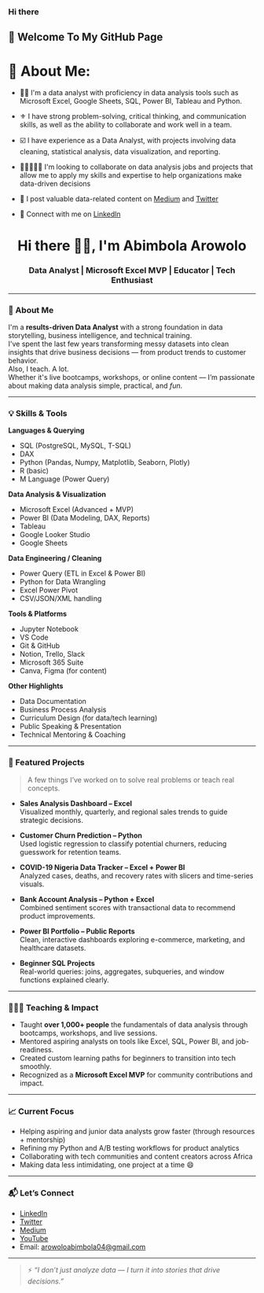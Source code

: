 ### Hi there 
## 👋 Welcome To My GitHub Page
# 💫 About Me:

- 👩‍💻 I'm a data analyst with proficiency in data analysis tools such as Microsoft Excel, Google Sheets, SQL, Power BI, Tableau and Python.<br>

- ⚜️ I have strong problem-solving, critical thinking, and communication skills, as well as the ability to collaborate and work well in a team.<br>

- ☑️ I have experience as a Data Analyst, with projects involving data cleaning, statistical analysis, data visualization, and reporting.<br>

- 👩🏻‍🤝‍👨🏽 I'm looking to collaborate on data analysis jobs and projects that allow me to apply my skills and expertise to help organizations make data-driven decisions<br>

- 💠 I post valuable data-related content on [Medium](https://medium.com/@arowoloabimbola04/) and [Twitter](https://twitter.com/ViikiOla?t=pDf42MNykidB_Spr_Aq9ug&s=09)<br> 

- 🍭 Connect with me on [Linkedln](https://www.linkedin.com/in/abimbola-arowolo)<br>


<h1 align="center">Hi there 👋🏽, I'm Abimbola Arowolo</h1>
<h3 align="center">Data Analyst | Microsoft Excel MVP | Educator | Tech Enthusiast</h3>

---

### 🚀 About Me

I'm a **results-driven Data Analyst** with a strong foundation in data storytelling, business intelligence, and technical training.  
I've spent the last few years transforming messy datasets into clean insights that drive business decisions — from product trends to customer behavior.  
Also, I teach. A lot.  
Whether it's live bootcamps, workshops, or online content — I’m passionate about making data analysis simple, practical, and *fun*.

---

### 💡 Skills & Tools

**Languages & Querying**
- SQL (PostgreSQL, MySQL, T-SQL)
- DAX
- Python (Pandas, Numpy, Matplotlib, Seaborn, Plotly)
- R (basic)
- M Language (Power Query)

**Data Analysis & Visualization**
- Microsoft Excel (Advanced + MVP)
- Power BI (Data Modeling, DAX, Reports)
- Tableau
- Google Looker Studio
- Google Sheets

**Data Engineering / Cleaning**
- Power Query (ETL in Excel & Power BI)
- Python for Data Wrangling
- Excel Power Pivot
- CSV/JSON/XML handling

**Tools & Platforms**
- Jupyter Notebook
- VS Code
- Git & GitHub
- Notion, Trello, Slack
- Microsoft 365 Suite
- Canva, Figma (for content)

**Other Highlights**
- Data Documentation
- Business Process Analysis
- Curriculum Design (for data/tech learning)
- Public Speaking & Presentation
- Technical Mentoring & Coaching

---

### 📌 Featured Projects

> A few things I’ve worked on to solve real problems or teach real concepts.

- **Sales Analysis Dashboard – Excel**  
  Visualized monthly, quarterly, and regional sales trends to guide strategic decisions.

- **Customer Churn Prediction – Python**  
  Used logistic regression to classify potential churners, reducing guesswork for retention teams.

- **COVID-19 Nigeria Data Tracker – Excel + Power BI**  
  Analyzed cases, deaths, and recovery rates with slicers and time-series visuals.

- **Bank Account Analysis – Python + Excel**  
  Combined sentiment scores with transactional data to recommend product improvements.

- **Power BI Portfolio – Public Reports**  
  Clean, interactive dashboards exploring e-commerce, marketing, and healthcare datasets.

- **Beginner SQL Projects**  
  Real-world queries: joins, aggregates, subqueries, and window functions explained clearly.

---

### 🧑🏽‍🏫 Teaching & Impact

- Taught **over 1,000+ people** the fundamentals of data analysis through bootcamps, workshops, and live sessions.
- Mentored aspiring analysts on tools like Excel, SQL, Power BI, and job-readiness.
- Created custom learning paths for beginners to transition into tech smoothly.
- Recognized as a **Microsoft Excel MVP** for community contributions and impact.

---

### 📈 Current Focus

- Helping aspiring and junior data analysts grow faster (through resources + mentorship)
- Refining my Python and A/B testing workflows for product analytics
- Collaborating with tech communities and content creators across Africa
- Making data less intimidating, one project at a time 😄

---

### 📬 Let’s Connect

- [LinkedIn](https://www.linkedin.com/in/arowoloabimbola)
- [Twitter](https://twitter.com/abimbola_arow)
- [Medium](https://medium.com/@arowoloabimbola04)
- [YouTube](https://www.youtube.com/@techsavia)
- Email: arowoloabimbola04@gmail.com

---

> ⚡️ _“I don’t just analyze data — I turn it into stories that drive decisions.”_



<!-- Proudly created with GPRM ( https://gprm.itsvg.in ) -->
<!--
**ArowoloAbimbolaVictoria/ArowoloAbimbolaVictoria** is a ✨ _special_ ✨ repository because its `README.md` (this file) appears on your GitHub profile.

Here are some ideas to get you started:

- 🔭 I’m currently working on ...
- 🌱 I’m currently learning ...
- 👯 I’m looking to collaborate on ...
- 🤔 I’m looking for help with ...
- 💬 Ask me about ...
- 📫 How to reach me: ...
- 😄 Pronouns: ...
- ⚡ Fun fact: ...
-->

